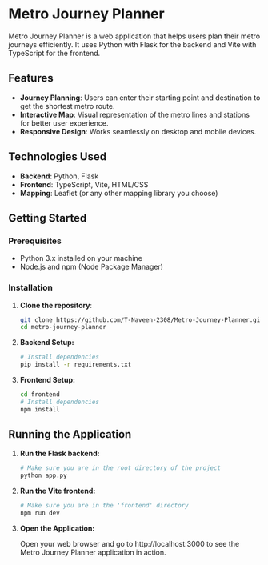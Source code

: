 # Metro Journey Planner

Metro Journey Planner is a web application that helps users plan their metro journeys efficiently. It uses Python with Flask for the backend and Vite with TypeScript for the frontend.

## Features

- **Journey Planning**: Users can enter their starting point and destination to get the shortest metro route.
- **Interactive Map**: Visual representation of the metro lines and stations for better user experience.
- **Responsive Design**: Works seamlessly on desktop and mobile devices.

## Technologies Used

- **Backend**: Python, Flask
- **Frontend**: TypeScript, Vite, HTML/CSS
- **Mapping**: Leaflet (or any other mapping library you choose)

## Getting Started

### Prerequisites

- Python 3.x installed on your machine
- Node.js and npm (Node Package Manager)

### Installation

1. **Clone the repository**:

   ```bash
   git clone https://github.com/T-Naveen-2308/Metro-Journey-Planner.git
   cd metro-journey-planner
   ```
2. **Backend Setup:**

   ```bash
   # Install dependencies
   pip install -r requirements.txt
   ```
3. **Frontend Setup:**

   ```bash
   cd frontend
   # Install dependencies
   npm install
   ```
## Running the Application

1. **Run the Flask backend:**

   ```bash
   # Make sure you are in the root directory of the project
   python app.py
   ```

2. **Run the Vite frontend:**

   ```bash
   # Make sure you are in the 'frontend' directory
   npm run dev
   ```

3. **Open the Application:**

   Open your web browser and go to http://localhost:3000 to see the Metro Journey Planner application in action.
